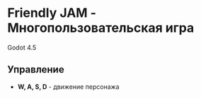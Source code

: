 
# Friendly JAM - Многопользовательская игра

Godot 4.5

## Управление

- **W, A, S, D** - движение персонажа

